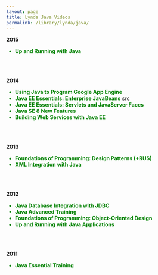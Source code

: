 ```yaml
---
layout: page
title: Lynda Java Videos
permalink: /library/lynda/java/
---
```



<strong>2015</strong>

<ul>
	<li style="color:green"><strong>Up and Running with Java</strong></li>
</ul>



<br/><br/>

<strong>2014</strong>

<ul>
	<li style="color:green"><strong>Using Java to Program Google App Engine</strong></li>
	<li style="color:green"><strong>Java EE Essentials: Enterprise JavaBeans</strong> <a href="https://github.com/javadev-org/Java-EE-Essentials-Enterprise-JavaBeans">src</a></li>
	<li style="color:green"><strong>Java EE Essentials: Servlets and JavaServer Faces</strong></li>
	<li style="color:green"><strong>Java SE 8 New Features</strong></li>
	<li style="color:green"><strong>Building Web Services with Java EE</strong></li>
</ul>



<br/><br/>

<strong>2013</strong>


<ul>
	<li style="color:green"><strong>Foundations of Programming: Design Patterns (+RUS)</strong></li>
	<li style="color:green"><strong>XML Integration with Java</strong></li>
</ul>


<br/><br/>

<strong>2012</strong>

<ul>
	<li style="color:green"><strong>Java Database Integration with JDBC</strong></li>
	<li style="color:green"><strong>Java Advanced Training</strong></li>
	<li style="color:green"><strong>Foundations of Programming: Object-Oriented Design</strong></li>
	<li style="color:green"><strong>Up and Running with Java Applications</strong></li>
</ul>


<br/><br/>

<strong>2011</strong>

<ul>
	<li style="color:green"><strong>Java Essential Training</strong></li>
</ul>



